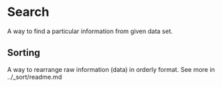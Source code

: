 # Search
A way to find a particular information from given data set.

## Sorting
A way to rearrange raw information (data) in orderly format.
See more in ../_sort/readme.md
